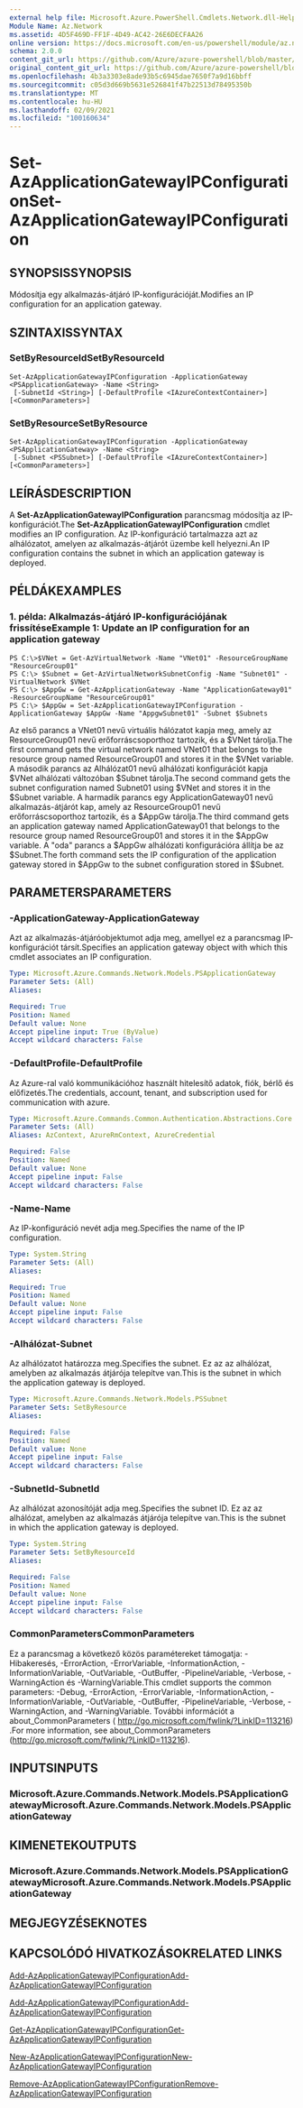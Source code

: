 ```yaml
---
external help file: Microsoft.Azure.PowerShell.Cmdlets.Network.dll-Help.xml
Module Name: Az.Network
ms.assetid: 4D5F469D-FF1F-4D49-AC42-26E6DECFAA26
online version: https://docs.microsoft.com/en-us/powershell/module/az.network/set-azapplicationgatewayipconfiguration
schema: 2.0.0
content_git_url: https://github.com/Azure/azure-powershell/blob/master/src/Network/Network/help/Set-AzApplicationGatewayIPConfiguration.md
original_content_git_url: https://github.com/Azure/azure-powershell/blob/master/src/Network/Network/help/Set-AzApplicationGatewayIPConfiguration.md
ms.openlocfilehash: 4b3a3303e8ade93b5c6945dae7650f7a9d16bbff
ms.sourcegitcommit: c05d3d669b5631e526841f47b22513d78495350b
ms.translationtype: MT
ms.contentlocale: hu-HU
ms.lasthandoff: 02/09/2021
ms.locfileid: "100160634"
---
```

# <span data-ttu-id="9717c-101">Set-AzApplicationGatewayIPConfiguration</span><span class="sxs-lookup"><span data-stu-id="9717c-101">Set-AzApplicationGatewayIPConfiguration</span></span>

## <span data-ttu-id="9717c-102">SYNOPSIS</span><span class="sxs-lookup"><span data-stu-id="9717c-102">SYNOPSIS</span></span>
<span data-ttu-id="9717c-103">Módosítja egy alkalmazás-átjáró IP-konfigurációját.</span><span class="sxs-lookup"><span data-stu-id="9717c-103">Modifies an IP configuration for an application gateway.</span></span>

## <span data-ttu-id="9717c-104">SZINTAXIS</span><span class="sxs-lookup"><span data-stu-id="9717c-104">SYNTAX</span></span>

### <span data-ttu-id="9717c-105">SetByResourceId</span><span class="sxs-lookup"><span data-stu-id="9717c-105">SetByResourceId</span></span>
```
Set-AzApplicationGatewayIPConfiguration -ApplicationGateway <PSApplicationGateway> -Name <String>
 [-SubnetId <String>] [-DefaultProfile <IAzureContextContainer>] [<CommonParameters>]
```

### <span data-ttu-id="9717c-106">SetByResource</span><span class="sxs-lookup"><span data-stu-id="9717c-106">SetByResource</span></span>
```
Set-AzApplicationGatewayIPConfiguration -ApplicationGateway <PSApplicationGateway> -Name <String>
 [-Subnet <PSSubnet>] [-DefaultProfile <IAzureContextContainer>] [<CommonParameters>]
```

## <span data-ttu-id="9717c-107">LEÍRÁS</span><span class="sxs-lookup"><span data-stu-id="9717c-107">DESCRIPTION</span></span>
<span data-ttu-id="9717c-108">A **Set-AzApplicationGatewayIPConfiguration** parancsmag módosítja az IP-konfigurációt.</span><span class="sxs-lookup"><span data-stu-id="9717c-108">The **Set-AzApplicationGatewayIPConfiguration** cmdlet modifies an IP configuration.</span></span>
<span data-ttu-id="9717c-109">Az IP-konfiguráció tartalmazza azt az alhálózatot, amelyen az alkalmazás-átjárót üzembe kell helyezni.</span><span class="sxs-lookup"><span data-stu-id="9717c-109">An IP configuration contains the subnet in which an application gateway is deployed.</span></span>

## <span data-ttu-id="9717c-110">PÉLDÁK</span><span class="sxs-lookup"><span data-stu-id="9717c-110">EXAMPLES</span></span>

### <span data-ttu-id="9717c-111">1. példa: Alkalmazás-átjáró IP-konfigurációjának frissítése</span><span class="sxs-lookup"><span data-stu-id="9717c-111">Example 1: Update an IP configuration for an application gateway</span></span>
```
PS C:\>$VNet = Get-AzVirtualNetwork -Name "VNet01" -ResourceGroupName "ResourceGroup01"
PS C:\> $Subnet = Get-AzVirtualNetworkSubnetConfig -Name "Subnet01" -VirtualNetwork $VNet 
PS C:\> $AppGw = Get-AzApplicationGateway -Name "ApplicationGateway01" -ResourceGroupName "ResourceGroup01"
PS C:\> $AppGw = Set-AzApplicationGatewayIPConfiguration -ApplicationGateway $AppGw -Name "AppgwSubnet01" -Subnet $Subnets
```

<span data-ttu-id="9717c-112">Az első parancs a VNet01 nevű virtuális hálózatot kapja meg, amely az ResourceGroup01 nevű erőforráscsoporthoz tartozik, és a $VNet tárolja.</span><span class="sxs-lookup"><span data-stu-id="9717c-112">The first command gets the virtual network named VNet01 that belongs to the resource group named ResourceGroup01 and stores it in the $VNet variable.</span></span>
<span data-ttu-id="9717c-113">A második parancs az Alhálózat01 nevű alhálózati konfigurációt kapja $VNet alhálózati változóban $Subnet tárolja.</span><span class="sxs-lookup"><span data-stu-id="9717c-113">The second command gets the subnet configuration named Subnet01 using $VNet and stores it in the $Subnet variable.</span></span>
<span data-ttu-id="9717c-114">A harmadik parancs egy ApplicationGateway01 nevű alkalmazás-átjárót kap, amely az ResourceGroup01 nevű erőforráscsoporthoz tartozik, és a $AppGw tárolja.</span><span class="sxs-lookup"><span data-stu-id="9717c-114">The third command gets an application gateway named ApplicationGateway01 that belongs to the resource group named ResourceGroup01 and stores it in the $AppGw variable.</span></span>
<span data-ttu-id="9717c-115">A "oda" parancs a $AppGw alhálózati konfigurációra állítja be az $Subnet.</span><span class="sxs-lookup"><span data-stu-id="9717c-115">The forth command sets the IP configuration of the application gateway stored in $AppGw to the subnet configuration stored in $Subnet.</span></span>

## <span data-ttu-id="9717c-116">PARAMETERS</span><span class="sxs-lookup"><span data-stu-id="9717c-116">PARAMETERS</span></span>

### <span data-ttu-id="9717c-117">-ApplicationGateway</span><span class="sxs-lookup"><span data-stu-id="9717c-117">-ApplicationGateway</span></span>
<span data-ttu-id="9717c-118">Azt az alkalmazás-átjáróobjektumot adja meg, amellyel ez a parancsmag IP-konfigurációt társít.</span><span class="sxs-lookup"><span data-stu-id="9717c-118">Specifies an application gateway object with which this cmdlet associates an IP configuration.</span></span>

```yaml
Type: Microsoft.Azure.Commands.Network.Models.PSApplicationGateway
Parameter Sets: (All)
Aliases:

Required: True
Position: Named
Default value: None
Accept pipeline input: True (ByValue)
Accept wildcard characters: False
```

### <span data-ttu-id="9717c-119">-DefaultProfile</span><span class="sxs-lookup"><span data-stu-id="9717c-119">-DefaultProfile</span></span>
<span data-ttu-id="9717c-120">Az Azure-ral való kommunikációhoz használt hitelesítő adatok, fiók, bérlő és előfizetés.</span><span class="sxs-lookup"><span data-stu-id="9717c-120">The credentials, account, tenant, and subscription used for communication with azure.</span></span>

```yaml
Type: Microsoft.Azure.Commands.Common.Authentication.Abstractions.Core.IAzureContextContainer
Parameter Sets: (All)
Aliases: AzContext, AzureRmContext, AzureCredential

Required: False
Position: Named
Default value: None
Accept pipeline input: False
Accept wildcard characters: False
```

### <span data-ttu-id="9717c-121">-Name</span><span class="sxs-lookup"><span data-stu-id="9717c-121">-Name</span></span>
<span data-ttu-id="9717c-122">Az IP-konfiguráció nevét adja meg.</span><span class="sxs-lookup"><span data-stu-id="9717c-122">Specifies the name of the IP configuration.</span></span>

```yaml
Type: System.String
Parameter Sets: (All)
Aliases:

Required: True
Position: Named
Default value: None
Accept pipeline input: False
Accept wildcard characters: False
```

### <span data-ttu-id="9717c-123">-Alhálózat</span><span class="sxs-lookup"><span data-stu-id="9717c-123">-Subnet</span></span>
<span data-ttu-id="9717c-124">Az alhálózatot határozza meg.</span><span class="sxs-lookup"><span data-stu-id="9717c-124">Specifies the subnet.</span></span>
<span data-ttu-id="9717c-125">Ez az az alhálózat, amelyben az alkalmazás átjárója telepítve van.</span><span class="sxs-lookup"><span data-stu-id="9717c-125">This is the subnet in which the application gateway is deployed.</span></span>

```yaml
Type: Microsoft.Azure.Commands.Network.Models.PSSubnet
Parameter Sets: SetByResource
Aliases:

Required: False
Position: Named
Default value: None
Accept pipeline input: False
Accept wildcard characters: False
```

### <span data-ttu-id="9717c-126">-SubnetId</span><span class="sxs-lookup"><span data-stu-id="9717c-126">-SubnetId</span></span>
<span data-ttu-id="9717c-127">Az alhálózat azonosítóját adja meg.</span><span class="sxs-lookup"><span data-stu-id="9717c-127">Specifies the subnet ID.</span></span>
<span data-ttu-id="9717c-128">Ez az az alhálózat, amelyben az alkalmazás átjárója telepítve van.</span><span class="sxs-lookup"><span data-stu-id="9717c-128">This is the subnet in which the application gateway is deployed.</span></span>

```yaml
Type: System.String
Parameter Sets: SetByResourceId
Aliases:

Required: False
Position: Named
Default value: None
Accept pipeline input: False
Accept wildcard characters: False
```

### <span data-ttu-id="9717c-129">CommonParameters</span><span class="sxs-lookup"><span data-stu-id="9717c-129">CommonParameters</span></span>
<span data-ttu-id="9717c-130">Ez a parancsmag a következő közös paramétereket támogatja: -Hibakeresés, -ErrorAction, -ErrorVariable, -InformationAction, -InformationVariable, -OutVariable, -OutBuffer, -PipelineVariable, -Verbose, -WarningAction és -WarningVariable.</span><span class="sxs-lookup"><span data-stu-id="9717c-130">This cmdlet supports the common parameters: -Debug, -ErrorAction, -ErrorVariable, -InformationAction, -InformationVariable, -OutVariable, -OutBuffer, -PipelineVariable, -Verbose, -WarningAction, and -WarningVariable.</span></span> <span data-ttu-id="9717c-131">További információt a about_CommonParameters ( http://go.microsoft.com/fwlink/?LinkID=113216) .</span><span class="sxs-lookup"><span data-stu-id="9717c-131">For more information, see about_CommonParameters (http://go.microsoft.com/fwlink/?LinkID=113216).</span></span>

## <span data-ttu-id="9717c-132">INPUTS</span><span class="sxs-lookup"><span data-stu-id="9717c-132">INPUTS</span></span>

### <span data-ttu-id="9717c-133">Microsoft.Azure.Commands.Network.Models.PSApplicationGateway</span><span class="sxs-lookup"><span data-stu-id="9717c-133">Microsoft.Azure.Commands.Network.Models.PSApplicationGateway</span></span>

## <span data-ttu-id="9717c-134">KIMENETEK</span><span class="sxs-lookup"><span data-stu-id="9717c-134">OUTPUTS</span></span>

### <span data-ttu-id="9717c-135">Microsoft.Azure.Commands.Network.Models.PSApplicationGateway</span><span class="sxs-lookup"><span data-stu-id="9717c-135">Microsoft.Azure.Commands.Network.Models.PSApplicationGateway</span></span>

## <span data-ttu-id="9717c-136">MEGJEGYZÉSEK</span><span class="sxs-lookup"><span data-stu-id="9717c-136">NOTES</span></span>

## <span data-ttu-id="9717c-137">KAPCSOLÓDÓ HIVATKOZÁSOK</span><span class="sxs-lookup"><span data-stu-id="9717c-137">RELATED LINKS</span></span>

[<span data-ttu-id="9717c-138">Add-AzApplicationGatewayIPConfiguration</span><span class="sxs-lookup"><span data-stu-id="9717c-138">Add-AzApplicationGatewayIPConfiguration</span></span>](./Add-AzApplicationGatewayIPConfiguration.md)

[<span data-ttu-id="9717c-139">Add-AzApplicationGatewayIPConfiguration</span><span class="sxs-lookup"><span data-stu-id="9717c-139">Add-AzApplicationGatewayIPConfiguration</span></span>](./Add-AzApplicationGatewayIPConfiguration.md)

[<span data-ttu-id="9717c-140">Get-AzApplicationGatewayIPConfiguration</span><span class="sxs-lookup"><span data-stu-id="9717c-140">Get-AzApplicationGatewayIPConfiguration</span></span>](./Get-AzApplicationGatewayIPConfiguration.md)

[<span data-ttu-id="9717c-141">New-AzApplicationGatewayIPConfiguration</span><span class="sxs-lookup"><span data-stu-id="9717c-141">New-AzApplicationGatewayIPConfiguration</span></span>](./New-AzApplicationGatewayIPConfiguration.md)

[<span data-ttu-id="9717c-142">Remove-AzApplicationGatewayIPConfiguration</span><span class="sxs-lookup"><span data-stu-id="9717c-142">Remove-AzApplicationGatewayIPConfiguration</span></span>](./Remove-AzApplicationGatewayIPConfiguration.md)


